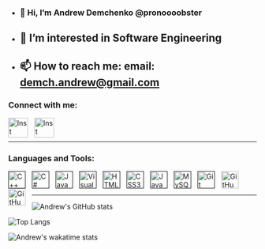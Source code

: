 - ### 👋 Hi, I’m Andrew Demchenko @pronoooobster
- ## 👀 I’m interested in Software Engineering
- ## 📫 How to reach me: email: demch.andrew@gmail.com

### Connect with me:

[<img align="left" alt="Inst" width="40px" src="https://github.com/dmhendricks/signature-social-icons/blob/master/icons/round-flat-filled/35px/linkedin.png?raw=true" style="padding-right:10px;" />](https://www.linkedin.com/in/andrewdemch)
[<img align="left" alt="Inst" width="40px" src="https://github.com/dmhendricks/signature-social-icons/blob/master/icons/round-flat-filled/35px/instagram.png?raw=true" style="padding-right:10px;" />](https://www.instagram.com/andrew.demch)
<br />
<br />

---

### Languages and Tools:

[<img align="left" alt="C++" width="35px" src="https://cdn.jsdelivr.net/gh/devicons/devicon/icons/cplusplus/cplusplus-original.svg" style="padding-right:10px;" />]()
[<img align="left" alt="C#" width="35px" src="https://cdn.jsdelivr.net/npm/devicon-2.2@2.2.0/icons/csharp/csharp-original.svg" style="padding-right:10px;" />]()
[<img align="left" alt="Java" width="35px" src="https://cdn.jsdelivr.net/npm/devicon-2.2@2.2.0/icons/java/java-original-wordmark.svg" style="padding-right:10px;" />]()
[<img align="left" alt="Visual Studio Code" width="35px" src="https://cdn.jsdelivr.net/gh/devicons/devicon/icons/vscode/vscode-original.svg" style="padding-right:10px;" />]()
[<img align="left" alt="HTML5" width="35px" src="https://cdn.jsdelivr.net/gh/devicons/devicon/icons/html5/html5-original.svg" style="padding-right:10px;" />]()
[<img align="left" alt="CSS3" width="35px" src="https://cdn.jsdelivr.net/gh/devicons/devicon/icons/css3/css3-original.svg" style="padding-right:10px;" />]()
[<img align="left" alt="JavaScript" width="35px" src="https://cdn.jsdelivr.net/gh/devicons/devicon/icons/javascript/javascript-original.svg" style="padding-right:10px;" />]()
[<img align="left" alt="MySQL" width="35px" src="https://cdn.jsdelivr.net/gh/devicons/devicon/icons/mysql/mysql-original.svg" style="padding-right:10px;" />]()
[<img align="left" alt="Git" width="35px" src="https://cdn.jsdelivr.net/gh/devicons/devicon/icons/git/git-original.svg" style="padding-right:10px;" />]()
[<img align="left" alt="GitHub" width="35px" src="https://user-images.githubusercontent.com/3369400/139447912-e0f43f33-6d9f-45f8-be46-2df5bbc91289.png" style="padding-right:10px;" />](#gh-dark-mode-only)
[<img align="left" alt="GitHub" width="35px" src="https://user-images.githubusercontent.com/3369400/139448065-39a229ba-4b06-434b-bc67-616e2ed80c8f.png" style="padding-right:10px;" />](#gh-light-mode-only)
<br />
<br />

---


![Andrew's GitHub stats](https://github-readme-stats.vercel.app/api?username=pronoooobster&count_private=true&show_icons=true&theme=transparent&hide_border=true)

![Top Langs](https://github-readme-stats.vercel.app/api/top-langs/?username=pronoooobster&theme=transparent&hide_border=true&exclude_repo=SmartPot,Selectio&layout=compact)

![Andrew's wakatime stats](https://github-readme-stats.vercel.app/api/wakatime?username=AndrewDe&theme=transparent&hide_border=true)


[website]: https://codeSTACKr.com
